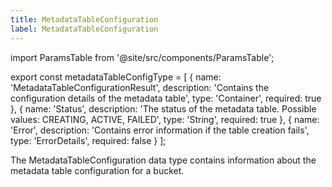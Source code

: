 ```yaml
---
title: MetadataTableConfiguration
label: MetadataTableConfiguration
---
```


import ParamsTable from '@site/src/components/ParamsTable';

export const metadataTableConfigType = [
  {
    name: 'MetadataTableConfigurationResult',
    description: 'Contains the configuration details of the metadata table',
    type: 'Container',
    required: true
  },
  {
    name: 'Status',
    description: 'The status of the metadata table. Possible values: CREATING, ACTIVE, FAILED',
    type: 'String',
    required: true
  },
  {
    name: 'Error',
    description: 'Contains error information if the table creation fails',
    type: 'ErrorDetails',
    required: false
  }
];

The MetadataTableConfiguration data type contains information about the metadata table configuration for a bucket.

<ParamsTable data={metadataTableConfigType} typesEnabled /> 